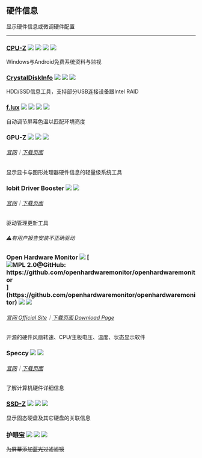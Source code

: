 ## 硬件信息

显示硬件信息或微调硬件配置

---

### [CPU-Z](http://www.cpuid.com/softwares/cpu-z.html) ![](/assets/图片2.png) ![](/assets/earth-globe.png) ![](/assets/usb.png) ![](/assets/multi_platform.png)

Windows与Android免费系统资料与监视

### [CrystalDiskInfo](http://crystalmark.info/) ![](/assets/图片2.png) ![](/assets/earth-globe.png) ![](/assets/usb.png)

HDD/SSD信息工具，支持部分USB连接设备跟Intel RAID

### [f.lux](http://stereopsis.com/flux/) ![](/assets/图片2.png) ![](/assets/open-source-icon.png) ![](/assets/united-states.png) ![](/assets/multi_platform.png)

自动调节屏幕色温以匹配环境亮度

### GPU-Z ![](/assets/图片2.png) ![](/assets/earth-globe.png) ![](/assets/usb.png)

###### [官网](https://www.techpowerup.com/gpuz/)｜[下载页面](https://www.techpowerup.com/download/techpowerup-gpu-z/#)

显示显卡与图形处理器硬件信息的轻量级系统工具

### Iobit Driver Booster ![](/assets/图片2.png) ![](/assets/earth-globe.png)

###### [官网](http://www.iobit.com/en/driver-booster.php)｜[下载页面](http://download.cnet.com/Driver-Booster/3001-18513_4-75992725.html?hasJs=n&part=dl-)

驱动管理更新工具

###### ⚠有用户报告安装不正确驱动

### Open Hardware Monitor ![](/assets/图片2.png) [![](/assets/open-source-icon.png "MPL 2.0@GitHub: https://github.com/openhardwaremonitor/openhardwaremonitor")](https://github.com/openhardwaremonitor/openhardwaremonitor) ![](/assets/united-states.png) ![](/assets/usb.png)

###### [官网 Official Site](http://openhardwaremonitor.org/)｜[下载页面 Download Page](http://openhardwaremonitor.org/downloads/)

开源的硬件风扇转速、CPU/主板电压、温度、状态显示软件

### Speccy ![](/assets/图片2.png) ![](/assets/earth-globe.png)

###### [官网](https://www.piriform.com/speccy)｜[下载页面](https://www.piriform.com/speccy/download/standard)

了解计算机硬件详细信息

### [SSD-Z](http://aezay.dk/aezay/ssdz/) ![](/assets/图片2.png) ![](/assets/united-states.png) ![](/assets/usb.png)

显示固态硬盘及其它硬盘的关联信息

### ~~护眼宝~~ ![](/assets/图片2.png) ![](/assets/china.png) ![](/assets/multi_platform.png)

~~为屏幕添加蓝光过滤滤镜~~

